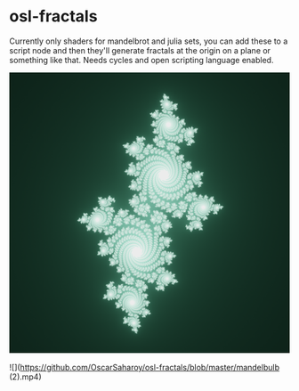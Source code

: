 # osl-fractals

Currently only shaders for mandelbrot and julia sets, you can add these to a script node and then they'll generate fractals at the origin on a plane or something like that. Needs cycles and open scripting language enabled.

![](https://github.com/OscarSaharoy/osl-fractals/blob/master/julia.png)

![](https://github.com/OscarSaharoy/osl-fractals/blob/master/mandelbulb (2).mp4)
